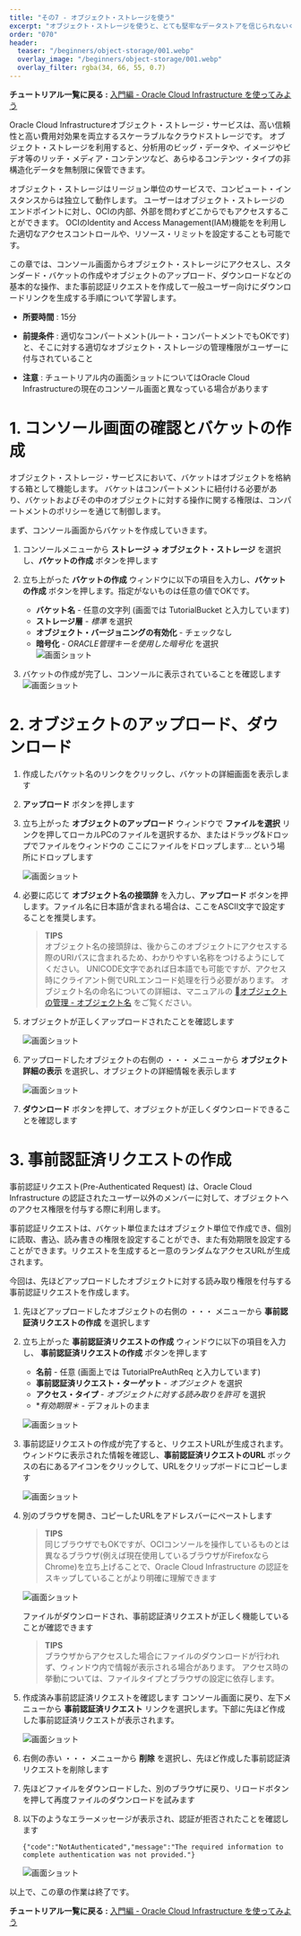 ```yaml
---
title: "その7 - オブジェクト・ストレージを使う"
excerpt: "オブジェクト・ストレージを使うと、とても堅牢なデータストアを信じられないくらい安価に利用できます。まずは簡単な使い方を学びましょう"
order: "070"
header:
  teaser: "/beginners/object-storage/001.webp"
  overlay_image: "/beginners/object-storage/001.webp"
  overlay_filter: rgba(34, 66, 55, 0.7)
---
```

**チュートリアル一覧に戻る :** [入門編 - Oracle Cloud Infrastructure を使ってみよう](..)

Oracle Cloud Infrastructureオブジェクト・ストレージ・サービスは、高い信頼性と高い費用対効果を両立するスケーラブルなクラウドストレージです。
オブジェクト・ストレージを利用すると、分析用のビッグ・データや、イメージやビデオ等のリッチ・メディア・コンテンツなど、あらゆるコンテンツ・タイプの非構造化データを無制限に保管できます。

オブジェクト・ストレージはリージョン単位のサービスで、コンピュート・インスタンスからは独立して動作します。
ユーザーはオブジェクト・ストレージのエンドポイントに対し、OCIの内部、外部を問わずどこからでもアクセスすることができます。
OCIのIdentity and Access Management(IAM)機能をを利用した適切なアクセスコントロールや、リソース・リミットを設定することも可能です。

この章では、コンソール画面からオブジェクト・ストレージにアクセスし、スタンダード・バケットの作成やオブジェクトのアップロード、ダウンロードなどの基本的な操作、また事前認証リクエストを作成して一般ユーザー向けにダウンロードリンクを生成する手順について学習します。

- **所要時間** : 15分

- **前提条件** : 適切なコンパートメント(ルート・コンパートメントでもOKです)と、そこに対する適切なオブジェクト・ストレージの管理権限がユーザーに付与されていること

- **注意** : チュートリアル内の画面ショットについてはOracle Cloud Infrastructureの現在のコンソール画面と異なっている場合があります


# 1. コンソール画面の確認とバケットの作成

オブジェクト・ストレージ・サービスにおいて、バケットはオブジェクトを格納する箱として機能します。
バケットはコンパートメントに紐付ける必要があり、バケットおよびその中のオブジェクトに対する操作に関する権限は、コンパートメントのポリシーを通じて制御します。

まず、コンソール画面からバケットを作成していきます。

1. コンソールメニューから **ストレージ → オブジェクト・ストレージ** を選択し、**バケットの作成** ボタンを押します

2. 立ち上がった **バケットの作成** ウィンドウに以下の項目を入力し、**バケットの作成** ボタンを押します。指定がないものは任意の値でOKです。
    - **バケット名** - 任意の文字列 (画面では TutorialBucket と入力しています)
    - **ストレージ層** - *標準* を選択
    - **オブジェクト・バージョニングの有効化** - チェックなし
    - **暗号化** - *ORACLE管理キーを使用した暗号化* を選択  
    ![画面ショット](001.webp)

3. バケットの作成が完了し、コンソールに表示されていることを確認します
    ![画面ショット](002.webp)


# 2. オブジェクトのアップロード、ダウンロード

1. 作成したバケット名のリンクをクリックし、バケットの詳細画面を表示します

1. **アップロード** ボタンを押します

1. 立ち上がった **オブジェクトのアップロード** ウィンドウで **ファイルを選択** リンクを押してローカルPCのファイルを選択するか、またはドラッグ&ドロップでファイルをウィンドウの ここにファイルをドロップします... という場所にドロップします

    ![画面ショット](003.webp)

1. 必要に応じて **オブジェクト名の接頭辞** を入力し、**アップロード** ボタンを押します。ファイル名に日本語が含まれる場合は、ここをASCII文字で設定することを推奨します。

    > **TIPS**  
    > オブジェクト名の接頭辞は、後からこのオブジェクトにアクセスする際のURIパスに含まれるため、わかりやすい名称をつけるようにしてください。
    > UNICODE文字であれば日本語でも可能ですが、アクセス時にクライアント側でURLエンコード処理を行う必要があります。
    > オブジェクト名の命名についての詳細は、マニュアルの [オブジェクトの管理 - オブジェクト名](https://docs.cloud.oracle.com/ja-jp/iaas/Content/Object/Tasks/managingobjects.htm#namerequirements) をご覧ください。

1. オブジェクトが正しくアップロードされたことを確認します

    ![画面ショット](004.webp)

1. アップロードしたオブジェクトの右側の ・・・ メニューから **オブジェクト詳細の表示** を選択し、オブジェクトの詳細情報を表示します

    ![画面ショット](005.webp)

1. **ダウンロード** ボタンを押して、オブジェクトが正しくダウンロードできることを確認します


# 3. 事前認証済リクエストの作成

事前認証リクエスト(Pre-Authenticated Request) は、Oracle Cloud Infrastructure の認証されたユーザー以外のメンバーに対して、オブジェクトへのアクセス権限を付与する際に利用します。

事前認証リクエストは、バケット単位またはオブジェクト単位で作成でき、個別に読取、書込、読み書きの権限を設定することができ、また有効期限を設定することができます。リクエストを生成すると一意のランダムなアクセスURLが生成されます。

今回は、先ほどアップロードしたオブジェクトに対する読み取り権限を付与する事前認証リクエストを作成します。

1. 先ほどアップロードしたオブジェクトの右側の ・・・ メニューから **事前認証済リクエストの作成** を選択します

1. 立ち上がった **事前認証済リクエストの作成** ウィンドウに以下の項目を入力し、 **事前認証済リクエストの作成** ボタンを押します
    - **名前** - 任意 (画面上では TutorialPreAuthReq と入力しています)
    - **事前認証済リクエスト・ターゲット** - *オブジェクト* を選択
    - **アクセス・タイプ** - *オブジェクトに対する読み取りを許可* を選択
    - **有効期限＊* - デフォルトのまま

    ![画面ショット](006.webp)

1. 事前認証リクエストの作成が完了すると、リクエストURLが生成されます。ウィンドウに表示された情報を確認し、**事前認証済リクエストのURL** ボックスの右にあるアイコンをクリックして、URLをクリップボードにコピーします

    ![画面ショット](007.webp)

1. 別のブラウザを開き、コピーしたURLをアドレスバーにペーストします

    > **TIPS**  
    > 同じブラウザでもOKですが、OCIコンソールを操作しているものとは異なるブラウザ(例えば現在使用しているブラウザがFirefoxならChrome)を立ち上げることで、Oracle Cloud Infrastructure の認証をスキップしていることがより明確に理解できます

    ![画面ショット](008.webp)

    ファイルがダウンロードされ、事前認証済リクエストが正しく機能していることが確認できます

    > **TIPS**  
    > ブラウザからアクセスした場合にファイルのダウンロードが行われず、ウィンドウ内で情報が表示される場合があります。
    > アクセス時の挙動については、ファイルタイプとブラウザの設定に依存します。

1. 作成済み事前認証済リクエストを確認します
コンソール画面に戻り、左下メニューから **事前認証済リクエスト** リンクを選択します。下部に先ほど作成した事前認証済リクエストが表示されます。

    ![画面ショット](009.webp)

1. 右側の赤い ・・・ メニューから **削除** を選択し、先ほど作成した事前認証済リクエストを削除します

1. 先ほどファイルをダウンロードした、別のブラウザに戻り、リロードボタンを押して再度ファイルのダウンロードを試みます

1. 以下のようなエラーメッセージが表示され、認証が拒否されたことを確認します

    ```{"code":"NotAuthenticated","message":"The required information to complete authentication was not provided."}```

    ![画面ショット](010.webp)

以上で、この章の作業は終了です。

**チュートリアル一覧に戻る :** [入門編 - Oracle Cloud Infrastructure を使ってみよう](..)